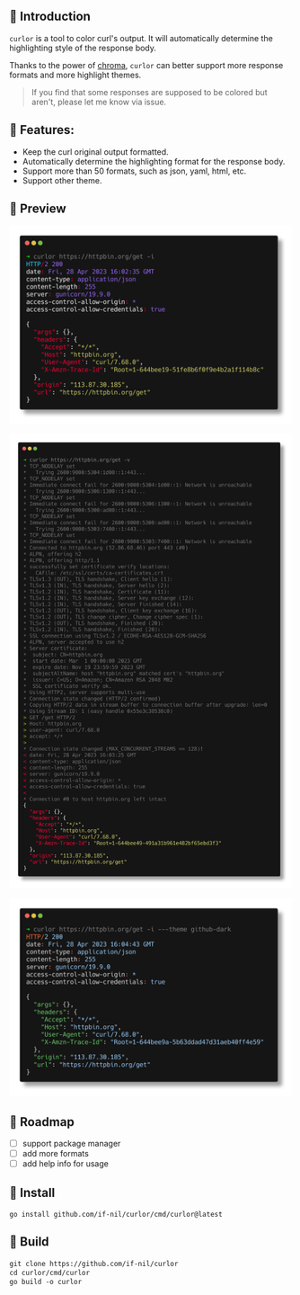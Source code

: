 
## 📖 Introduction

`curlor` is a tool to color curl's output. It will automatically determine the highlighting style of the response body. 

Thanks to the power of [chroma](https://github.com/alecthomas/chroma), `curlor` can better support more response formats and more highlight themes. 

> If you find that some responses are supposed to be colored but aren't, please let me know via issue.

## 🚀 Features:

- Keep the curl original output formatted.
- Automatically determine the highlighting format for the response body.
- Support more than 50 formats, such as json, yaml, html, etc.
- Support other theme.

## 🎊 Preview

![img.png](doc/usual.png)

![img.png](doc/verbose.png)

![img.png](doc/other_theme.png)

## 📌 Roadmap

- [ ] support package manager
- [ ] add more formats
- [ ] add help info for usage

## 🧰 Install

``` shell
go install github.com/if-nil/curlor/cmd/curlor@latest
```

## 🔨️ Build

``` shell
git clone https://github.com/if-nil/curlor
cd curlor/cmd/curlor
go build -o curlor
```